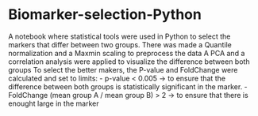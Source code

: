 # Biomarker-selection-Python

A notebook where statistical tools were used in Python to select the markers that differ between two groups.
There was made a Quantile normalization and a Maxmin scaling to preprocess the data
A PCA and a correlation analysis were applied to visualize the difference between both groups
To select the better makers, the P-value and FoldChange were calculated and set to limits:
    - p-value < 0.005 -> to ensure that the difference between both groups is statistically significant in the marker.
    - FoldChange (mean group A / mean group B) > 2 -> to ensure that there is enought large in the marker
